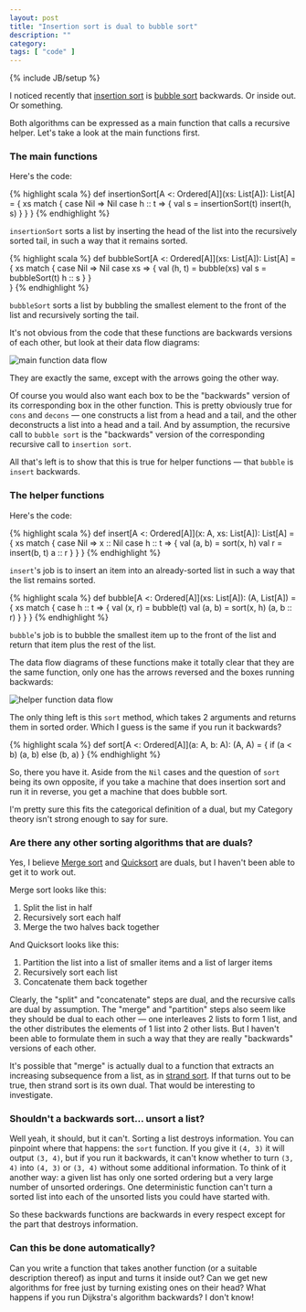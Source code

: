 ```yaml
---
layout: post
title: "Insertion sort is dual to bubble sort"
description: ""
category: 
tags: [ "code" ]
---
```

{% include JB/setup %}

I noticed recently that [insertion sort](http://en.wikipedia.org/wiki/insertion_sort) is
[bubble sort](http://en.wikipedia.org/wiki/Bubble_sort) backwards. Or inside out. Or something.

Both algorithms can be expressed as a main function that calls a recursive helper. Let's
take a look at the main functions first.

### The main functions

Here's the code:

{% highlight scala %}
def insertionSort[A <: Ordered[A]](xs: List[A]): List[A] = {
  xs match {
    case Nil => Nil
    case h :: t => {
      val s = insertionSort(t)
      insert(h, s)
    }
  }
}
{% endhighlight %}

```insertionSort``` sorts a list by inserting the head of the list into the recursively sorted tail, in such a way that it remains sorted.

{% highlight scala %}
def bubbleSort[A <: Ordered[A]](xs: List[A]): List[A] = {
  xs match {
    case Nil => Nil
    case xs => {
      val (h, t) = bubble(xs)
      val s = bubbleSort(t)
      h :: s
    }
  }  
}
{% endhighlight %}

```bubbleSort``` sorts a list by bubbling the smallest element to the front of the list and recursively sorting the tail.

It's not obvious from the code that these functions are backwards versions of each other,
but look at their data flow diagrams:

![main function data flow](/assets/img/main.png)

They are exactly the same, except with the arrows going the other way.

Of course you would also want each box to be the "backwards" version of its corresponding box in the other function.
This is pretty obviously true for ```cons``` and ```decons``` — one constructs a list from a head and a tail,
and the other deconstructs a list into a head and a tail.
And by assumption, the recursive call to
```bubble sort``` is the "backwards" version of the corresponding recursive call to ```insertion sort```.

All that's left is to show that this is true for helper functions — that ```bubble``` is ```insert``` backwards.

### The helper functions

Here's the code:

{% highlight scala %}
def insert[A <: Ordered[A]](x: A, xs: List[A]): List[A] = {
  xs match {
    case Nil => x :: Nil
    case h :: t => {
      val (a, b) = sort(x, h)
      val r = insert(b, t)
      a :: r
    }
  }
}
{% endhighlight %}

```insert```'s job is to insert an item into an already-sorted list in such a way that the list remains sorted.

{% highlight scala %}
def bubble[A <: Ordered[A]](xs: List[A]): (A, List[A]) = {
  xs match {
    case h :: t => {
      val (x, r) = bubble(t)
      val (a, b) = sort(x, h)
      (a, b :: r)
    }
  }
}
{% endhighlight %}

```bubble```'s job is to bubble the smallest item up to the front of the list and return that item plus the rest of the list.

The data flow diagrams of these functions make it totally clear that they are the same function, only one has the
arrows reversed and the boxes running backwards:

![helper function data flow](/assets/img/helper.png)

The only thing left is this ```sort``` method, which takes 2 arguments and returns them in
sorted order. Which I guess is the same if you run it backwards?

{% highlight scala %}
def sort[A <: Ordered[A]](a: A, b: A): (A, A) = {
  if (a < b) (a, b) else (b, a)
}
{% endhighlight %}

So, there you have it. Aside from the ```Nil``` cases and the question of ```sort``` being its own opposite,
if you take a machine that does insertion sort and run it in reverse, you get a machine that does bubble sort.

I'm pretty sure this fits the categorical definition of a dual, but my Category theory isn't strong enough to say for sure.

### Are there any other sorting algorithms that are duals?

Yes, I believe [Merge sort](http://en.wikipedia.org/wiki/Merge_sort) and 
[Quicksort](http://en.wikipedia.org/wiki/Quicksort) are duals, but I haven't been able to get it to work out.

Merge sort looks like this:

1. Split the list in half
2. Recursively sort each half
3. Merge the two halves back together

And Quicksort looks like this:

1. Partition the list into a list of smaller items and a list of larger items
2. Recursively sort each list
3. Concatenate them back together

Clearly, the "split" and "concatenate" steps are dual, and the recursive calls are dual by assumption.
The "merge" and "partition" steps also seem like they should be dual to each other — one
interleaves 2 lists to form 1 list, and the other distributes the elements of 1 list into 2 other lists.
But I haven't been able to formulate them in such a way that they are really "backwards" versions of each other.

It's possible that "merge" is actually dual to a function that extracts an increasing subsequence from a list, as
in [strand sort](http://en.wikipedia.org/wiki/Strand_sort). If that turns out to be true, then strand sort is its own dual.
That would be interesting to investigate.

### Shouldn't a backwards sort... unsort a list?

Well yeah, it should, but it can't. Sorting a list destroys information. You can pinpoint where that happens:
the ```sort``` function. If you give it ```(4, 3)``` it will output ```(3, 4)```, but if you run it backwards,
it can't know whether to turn ```(3, 4)``` into ```(4, 3)``` or ```(3, 4)``` without some additional information.
To think of it another way: a given list has only one sorted ordering but a very large number of unsorted orderings.
One deterministic function can't turn a sorted list into each of the unsorted lists you could have started with.

So these backwards functions are backwards in every respect except for the part that destroys information.

### Can this be done automatically?

Can you write a function that takes another function (or a suitable description thereof) as input and turns it
inside out? Can we get new algorithms for free just by turning existing ones on their head? What happens if you
run Dijkstra's algorithm backwards? I don't know!


